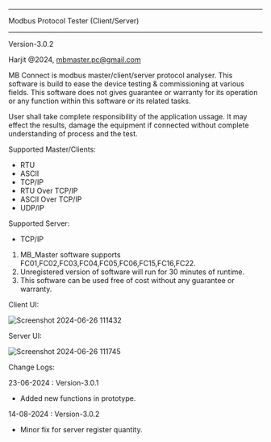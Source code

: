 *****************
Modbus Protocol Tester (Client/Server)
*****************

Version-3.0.2

Harjit @2024, mbmaster.pc@gmail.com

MB Connect is modbus master/client/server protocol analyser. This software is build to ease the device testing & commissioning at various fields. This software does not gives guarantee or warranty for its operation or any function within this software or its related tasks.

User shall take complete responsibility of the application ussage. It may effect the results, damage the equipment if connected without complete understanding of process and the test. 

Supported Master/Clients:

 - RTU
 - ASCII
 - TCP/IP
 - RTU Over TCP/IP
 - ASCII Over TCP/IP
 - UDP/IP

Supported Server:

 - TCP/IP


1) MB_Master software supports FC01,FC02,FC03,FC04,FC05,FC06,FC15,FC16,FC22.
2) Unregistered version of software will run for 30 minutes of runtime.
3) This software can be used free of cost without any guarantee or warranty.

Client UI:

![Screenshot 2024-06-26 111432](https://github.com/harjit-S/MBConnect/assets/121841401/720dc3b0-96db-4da8-9cc1-431a700c352e)

Server UI:

![Screenshot 2024-06-26 111745](https://github.com/harjit-S/MBConnect/assets/121841401/1339fa5d-5ea7-4b25-b8ef-19733e5dfefb)

Change Logs:

23-06-2024 : Version-3.0.1 

 - Added new functions in prototype.

14-08-2024 : Version-3.0.2 

 - Minor fix for server register quantity.
